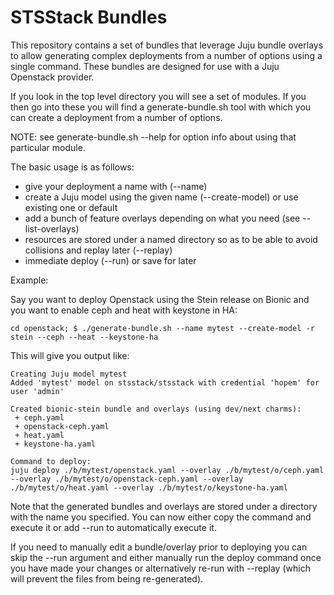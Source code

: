 # STSStack Bundles

This repository contains a set of bundles that leverage Juju bundle overlays to allow generating complex deployments from a number of options using a single command. These bundles are designed for use with a Juju Openstack provider.

If you look in the top level directory you will see a set of modules. If you then go into these you will find a generate-bundle.sh tool with which you can create a deployment from a number of options.

NOTE: see generate-bundle.sh --help for option info about using that particular module.

The basic usage is as follows:

   * give your deployment a name with (--name)
   * create a Juju model using the given name (--create-model) or use existing one or default
   * add a bunch of feature overlays depending on what you need (see --list-overlays)
   * resources are stored under a named directory so as to be able to avoid collisions and replay later (--replay)
   * immediate deploy (--run) or save for later

Example:

Say you want to deploy Openstack using the Stein release on Bionic and you want to enable ceph and heat with keystone in HA:

```
cd openstack; $ ./generate-bundle.sh --name mytest --create-model -r stein --ceph --heat --keystone-ha
```

This will give you output like:

```
Creating Juju model mytest
Added 'mytest' model on stsstack/stsstack with credential 'hopem' for user 'admin'

Created bionic-stein bundle and overlays (using dev/next charms):
 + ceph.yaml
 + openstack-ceph.yaml
 + heat.yaml
 + keystone-ha.yaml

Command to deploy:
juju deploy ./b/mytest/openstack.yaml --overlay ./b/mytest/o/ceph.yaml --overlay ./b/mytest/o/openstack-ceph.yaml --overlay ./b/mytest/o/heat.yaml --overlay ./b/mytest/o/keystone-ha.yaml
```

Note that the generated bundles and overlays are stored under a directory with the name you specified. You can now either copy the command and execute it or add --run to automatically execute it.

If you need to manually edit a bundle/overlay prior to deploying you can skip the --run argument and either manually run the deploy command once you have made your changes or alternatively re-run with --replay (which will prevent the files from being re-generated).
